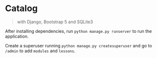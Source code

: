 # Catalog

> with Django, Bootstrap 5 and SQLite3

After installing dependencies, run `python manage.py runserver` to run the application.

Create a superuser running `python manage.py createsuperuser` and go to `/admin` to add `modules` and `lessons`.
